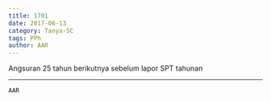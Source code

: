 ```yaml
---
title: 1701
date: 2017-06-13
category: Tanya-SC
tags: PPh
author: AAR
---
```


Angsuran 25 tahun berikutnya sebelum lapor SPT tahunan

---



`AAR`
